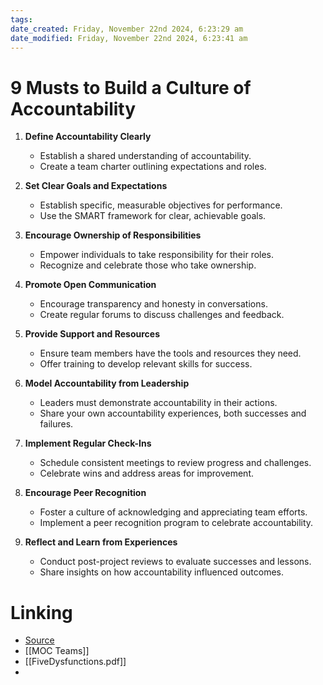 ```yaml
---
tags: 
date_created: Friday, November 22nd 2024, 6:23:29 am
date_modified: Friday, November 22nd 2024, 6:23:41 am
---
```

# 9 Musts to Build a Culture of Accountability

1. **Define Accountability Clearly**
   - Establish a shared understanding of accountability.
   - Create a team charter outlining expectations and roles.

2. **Set Clear Goals and Expectations**
   - Establish specific, measurable objectives for performance.
   - Use the SMART framework for clear, achievable goals.

3. **Encourage Ownership of Responsibilities**
   - Empower individuals to take responsibility for their roles.
   - Recognize and celebrate those who take ownership.

4. **Promote Open Communication**
   - Encourage transparency and honesty in conversations.
   - Create regular forums to discuss challenges and feedback.

5. **Provide Support and Resources**
   - Ensure team members have the tools and resources they need.
   - Offer training to develop relevant skills for success.

6. **Model Accountability from Leadership**
   - Leaders must demonstrate accountability in their actions.
   - Share your own accountability experiences, both successes and failures.

7. **Implement Regular Check-Ins**
   - Schedule consistent meetings to review progress and challenges.
   - Celebrate wins and address areas for improvement.

8. **Encourage Peer Recognition**
   - Foster a culture of acknowledging and appreciating team efforts.
   - Implement a peer recognition program to celebrate accountability.

9. **Reflect and Learn from Experiences**
   - Conduct post-project reviews to evaluate successes and lessons.
   - Share insights on how accountability influenced outcomes.


# Linking
- [Source](https://www.linkedin.com/posts/daniel-hartweg_carousel-accountability-culture-activity-7265336930056216578-1E3S?utm_source=share&utm_medium=member_desktop)
- [[MOC Teams]] 
- [[FiveDysfunctions.pdf]]
- 
